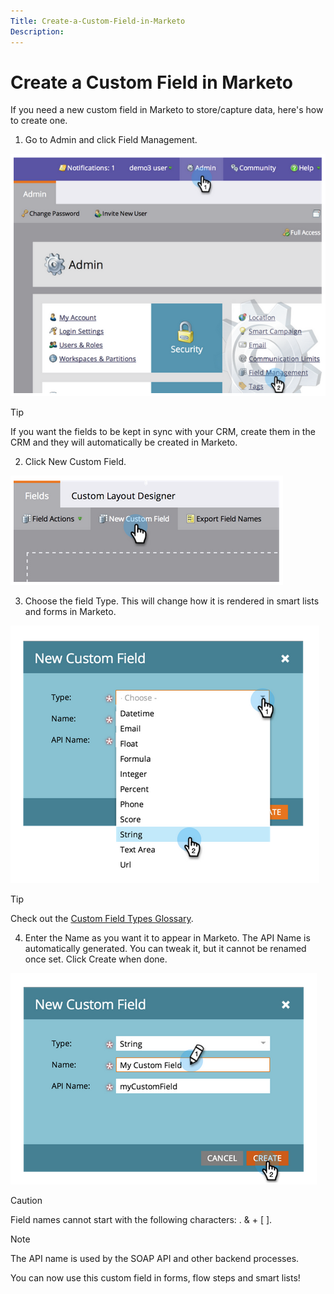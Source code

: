 ```yaml
---
Title: Create-a-Custom-Field-in-Marketo
Description: 
--- 
```


# Create a Custom Field in Marketo

If you need a new custom field in Marketo to store/capture data, here's how to create one.

1. Go to Admin and click Field Management.

![Image One](assets/Create-a-Custom-Field-in-Marketo/1.png "Image one! Yay!")

>[!TIP]
>
>If you want the fields to be kept in sync with your CRM, create them in the CRM and they will automatically be created in Marketo.

2. Click New Custom Field.

![Image Two](assets/Create-a-Custom-Field-in-Marketo/2.png "Image Two! Yussss!")

3. Choose the field Type. This will change how it is rendered in smart lists and forms in Marketo.

![Image Three](assets/Create-a-Custom-Field-in-Marketo/3.png "Image three!")

>[!TIP]
>
>Check out the [Custom Field Types Glossary](https://docs.marketo.com/display/DOCS/Custom+Field+Type+Glossary).

4. Enter the Name as you want it to appear in Marketo. The API Name is automatically generated. You can tweak it, but it cannot be renamed once set. Click Create when done.

![Image Four](assets/Create-a-Custom-Field-in-Marketo/4.png "Image four! You are done now")

>[!CAUTION]
>
>Field names cannot start with the following characters: .  &  +  [  ].

>[!NOTE]
>
>The API name is used by the SOAP API and other backend processes.

You can now use this custom field in forms, flow steps and smart lists!